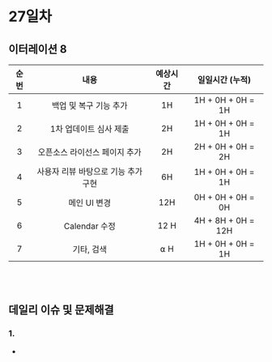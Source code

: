 # 27일차
## 이터레이션 8
|순번|내용|예상시간|일일시간 (누적)
|:---:|:-----:|:-------:|:-------:
|1|백업 및 복구 기능 추가| 1H | 1H + 0H + 0H = 1H
|2|1차 업데이트 심사 제출| 2H | 1H + 0H + 0H = 1H
|3|오픈소스 라이선스 페이지 추가| 2H | 2H + 0H + 0H = 2H
|4|사용자 리뷰 바탕으로 기능 추가 구현| 6H | 1H + 0H + 0H = 1H
|5|메인 UI 변경| 12H | 0H + 0H + 0H = 0H
|6|Calendar 수정| 12 H | 4H + 8H + 0H = 12H
|7|기타, 검색| ⍺ H | 1H + 0H + 0H = 1H


</br></br>
## 데일리 이슈 및 문제해결
### 1. 
  - 
